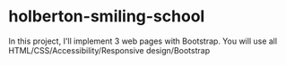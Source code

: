 # holberton-smiling-school

In this project, I'll implement 3 web pages with Bootstrap. You will use all
HTML/CSS/Accessibility/Responsive design/Bootstrap
